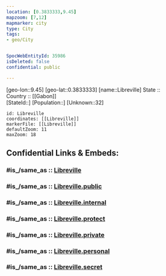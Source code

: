 ```yaml
---
location: [0.3833333,9.45] 
mapzoom: [7,12] 
mapmarker: city 
type: City
tags:
- geo/City


SpocWebEntityId: 35986
isDeleted: false
confidential: public

---
```

[geo-lon::9.45] 
[geo-lat::0.3833333] 
[name::Libreville] 
State ::  
Country :: [[Gabon]]  
[StateId::] 
[Population::] 
[Unknown::32] 


```leaflet
id: Libreville
coordinates: [[Libreville]] 
markerFile: [[Libreville]] 
defaultZoom: 11 
maxZoom: 18
```


## Confidential Links & Embeds: 

### #is_/same_as :: [Libreville](/_Standards/Earth/Continent/Africa/Africa~Central/Gabon/Provinces~Gabon/Estuaire/City/Libreville.md) 

### #is_/same_as :: [Libreville.public](/_public/Earth/Continent/Africa/Africa~Central/Gabon/Provinces~Gabon/Estuaire/City/Libreville.public.md) 

### #is_/same_as :: [Libreville.internal](/_internal/Earth/Continent/Africa/Africa~Central/Gabon/Provinces~Gabon/Estuaire/City/Libreville.internal.md) 

### #is_/same_as :: [Libreville.protect](/_protect/Earth/Continent/Africa/Africa~Central/Gabon/Provinces~Gabon/Estuaire/City/Libreville.protect.md) 

### #is_/same_as :: [Libreville.private](/_private/Earth/Continent/Africa/Africa~Central/Gabon/Provinces~Gabon/Estuaire/City/Libreville.private.md) 

### #is_/same_as :: [Libreville.personal](/_personal/Earth/Continent/Africa/Africa~Central/Gabon/Provinces~Gabon/Estuaire/City/Libreville.personal.md) 

### #is_/same_as :: [Libreville.secret](/_secret/Earth/Continent/Africa/Africa~Central/Gabon/Provinces~Gabon/Estuaire/City/Libreville.secret.md)

